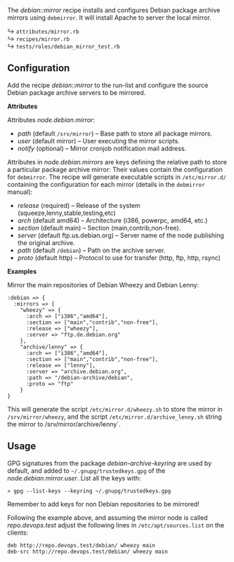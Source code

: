 
The _debian::mirror_ recipe installs and configures Debian package archive mirrors using `debmirror`. It will install Apache to server the local mirror.

↪ `attributes/mirror.rb`  
↪ `recipes/mirror.rb`  
↪ `tests/roles/debian_mirror_test.rb`  

## Configuration

Add the recipe _debian::mirror_ to the run-list and configure the source Debian package archive servers to be mirrored. 

**Attributes**

Attributes _node.debian.mirror_:

* _path_ (default `/srv/mirror`) – Base path to store all package mirrors.
* _user_ (default mirror) – User executing the mirror scripts.
* _notify_ (optional) – Mirror cronjob notification mail address.

Attributes in _node.debian.mirrors_ are keys defining the relative path to store a particular package archive mirror: Their values contain the configuration for `debmirror`. The recipe will generate executable scripts in `/etc/mirror.d/` containing the configuration for each mirror (details in the `debmirror` manual):

* _release_ (required) – Release of the system (squeeze,lenny,stable,testing,etc)
* _arch_ (default amd64) – Architecture (i386, powerpc, amd64, etc.)
* _section_ (default main) – Section (main,contrib,non-free).
* _server_ (default ftp.us.debian.org) – Server name of the node publishing the original archive.
* _path_ (default `/debian`) – Path on the archive server.
* _proto_ (default http) – Protocol to use for transfer (http, ftp, http, rsync)

**Examples**

Mirror the main repositories of Debian Wheezy and Debian Lenny:

    :debian => {
      :mirrors => {
        "wheezy" => {
          :arch => ["i386","amd64"],
          :section => ["main","contrib","non-free"],
          :release => ["wheezy"],
          :server => "ftp.de.debian.org"
        },
        "archive/lenny" => {
          :arch => ["i386","amd64"],
          :section => ["main","contrib","non-free"],
          :release => ["lenny"],
          :server => "archive.debian.org",
          :path => "/debian-archive/debian",
          :proto => "ftp"
        }
    }

This will generate the script `/etc/mirror.d/wheezy.sh` to store the mirror in `/srv/mirror/wheezy`, and the script `/etc/mirror.d/archive_lenny.sh` string the mirror to /srv/mirror/archive/lenny`.

## Usage

GPG signatures from the package _debian-archive-keyring_ are used by default, and added to `~/.gnupg/trustedkeys.gpg` of the _node.debian.mirror.user_. List all the keys with:

    » gpg --list-keys --keyring ~/.gnupg/trustedkeys.gpg

Remember to add keys for non Debian repositories to be mirrored!

Following the example above, and assuming the mirror node is called _repo.devops.test_ adjust the following lines in `/etc/apt/sources.list` on the clients:

    deb http://repo.devops.test/debian/ wheezy main
    deb-src http://repo.devops.test/debian/ wheezy main

